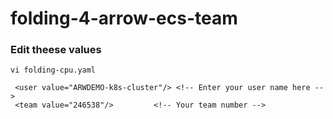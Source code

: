 # folding-4-arrow-ecs-team


### Edit theese values
```
vi folding-cpu.yaml

 <user value="ARWDEMO-k8s-cluster"/> <!-- Enter your user name here -->
 <team value="246538"/>         <!-- Your team number -->
 ```
